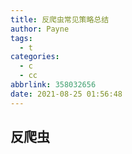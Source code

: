 ```yaml
---
title: 反爬虫常见策略总结
author: Payne
tags:
  - t
categories:
  - c
  - cc
abbrlink: 358032656
date: 2021-08-25 01:56:48
---
```


## 反爬虫

